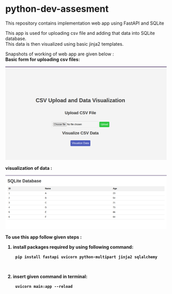 # python-dev-assesment
This repository contains implementation web app using FastAPI and SQLite

This app is used for uploading csv file and adding that data into SQLite database.<br>
This data is then visualized using basic jinja2 templates.

Snapshots of working of web app are given below : <b>
<br>
Basic form for uploading csv files:

![Home page](https://github.com/AbhiUdnur/python-dev-assesment/blob/master/garbage/Screenshot%20from%202023-12-03%2021-18-57.png) <br />

visualization of data :<b>

![visualizing data](https://github.com/AbhiUdnur/python-dev-assesment/blob/master/garbage/Screenshot%20from%202023-12-03%2021-18-03.png) <br />

To use this app follow given steps :<b>

1. install packages required by using following command:
   
        pip install fastapi uvicorn python-multipart jinja2 sqlalchemy
<br>

2. insert given command in terminal:
   
        uvicorn main:app --reload


